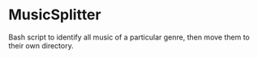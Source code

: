 # MusicSplitter
Bash script to identify all music of a particular genre, then move them to their own directory.
